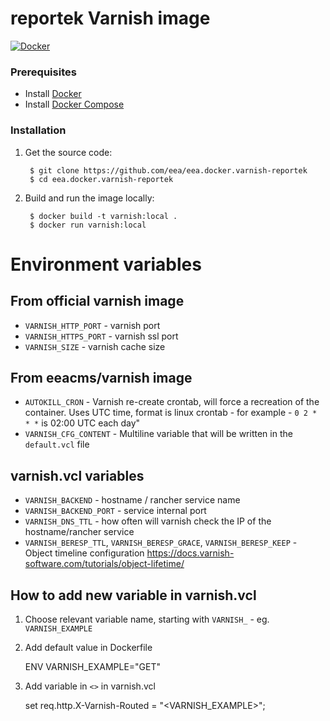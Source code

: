 reportek Varnish image
=============================

[![Docker]( https://dockerbuildbadges.quelltext.eu/status.svg?organization=eeacms&repository=reportek-varnish)](https://hub.docker.com/r/eeacms/reportek-varnish/builds)

### Prerequisites

* Install [Docker](https://docs.docker.com/engine/installation/)
* Install [Docker Compose](https://docs.docker.com/compose/install/)

### Installation

1. Get the source code:

        $ git clone https://github.com/eea/eea.docker.varnish-reportek
        $ cd eea.docker.varnish-reportek

2. Build and run the image locally:

        $ docker build -t varnish:local .
        $ docker run varnish:local

# Environment variables

## From official varnish image

* `VARNISH_HTTP_PORT` - varnish port
* `VARNISH_HTTPS_PORT` - varnish ssl port
* `VARNISH_SIZE` - varnish cache size

## From eeacms/varnish image

* `AUTOKILL_CRON` - Varnish re-create crontab, will force a recreation of the container. Uses UTC time, format is linux crontab - for example -  `0 2 * * *` is 02:00 UTC each day" 
* `VARNISH_CFG_CONTENT` - Multiline variable that will be written in the `default.vcl` file

## varnish.vcl variables

* `VARNISH_BACKEND` - hostname / rancher service name
* `VARNISH_BACKEND_PORT` - service internal port
* `VARNISH_DNS_TTL` - how often will varnish check the IP of the hostname/rancher service
* `VARNISH_BERESP_TTL`, `VARNISH_BERESP_GRACE`, `VARNISH_BERESP_KEEP` - Object timeline configuration https://docs.varnish-software.com/tutorials/object-lifetime/

## How to add new variable in varnish.vcl

1. Choose relevant variable name, starting with `VARNISH_` - eg. `VARNISH_EXAMPLE`

2. Add default value in Dockerfile 

      ENV VARNISH_EXAMPLE="GET"

3. Add variable in `<>` in varnish.vcl

      set req.http.X-Varnish-Routed = "<VARNISH_EXAMPLE>";